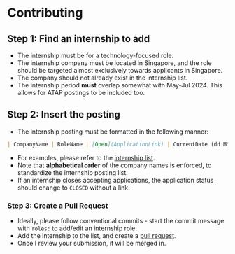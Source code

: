<h1>Contributing</h1>

<h2>Step 1: Find an internship to add</h2>

* The internship must be for a technology-focused role.
* The internship company must be located in Singapore, and the role should be targeted almost exclusively towards applicants in Singapore.
* The company should not already exist in the internship list.
* The internship period **must** overlap somewhat with May-Jul 2024. This allows for ATAP postings to be included too.

<h2>Step 2: Insert the posting</h2>

* The internship posting must be formatted in the following manner:

```Markdown
| CompanyName | RoleName | [Open](ApplicationLink) | CurrentDate (dd MMM yyyy) |
```
* For examples, please refer to the [internship list](README.md).
* Note that **alphabetical order** of the company names is enforced, to standardize the internship posting list.
* If an internship closes accepting applications, the application status should change to `CLOSED` without a link.

<h3>Step 3: Create a Pull Request</h3>

* Ideally, please follow conventional commits - start the commit message with `roles:` to add/edit an internship role.
* Add the internship to the list, and create a [pull request](https://www.freecodecamp.org/news/how-to-make-your-first-pull-request-on-github-3/).
* Once I review your submission, it will be merged in.